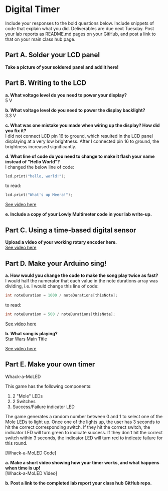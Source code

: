 # Digital Timer
 
Include your responses to the bold questions below. Include snippets of code that explain what you did. Deliverables are due next Tuesday. Post your lab reports as README.md pages on your GitHub, and post a link to that on your main class hub page.

## Part A. Solder your LCD panel

**Take a picture of your soldered panel and add it here!**

## Part B. Writing to the LCD
 
**a. What voltage level do you need to power your display?**\
5 V

**b. What voltage level do you need to power the display backlight?**\
3.3 V
   
**c. What was one mistake you made when wiring up the display? How did you fix it?**\
I did not connect LCD pin 16 to ground, which resulted in the LCD panel displaying at a very low brightness. After I connected pin 16 to ground, the brightness increased significantly.

**d. What line of code do you need to change to make it flash your name instead of "Hello World"?**\
I changed the below line of code:
```c
lcd.print("hello, world!");
```

to read:
```c
lcd.print("What's up Meera!");
```
[See video here]()

 
**e. Include a copy of your Lowly Multimeter code in your lab write-up.**


## Part C. Using a time-based digital sensor

**Upload a video of your working rotary encoder here.**\
[See video here](https://youtu.be/lghDFxgiDk4)


## Part D. Make your Arduino sing!

**a. How would you change the code to make the song play twice as fast?**\
I would half the numerator that each value in the note durations array was dividing, i.e. I would change this line of code:
```c
int noteDuration = 1000 / noteDurations[thisNote];
```

to read:
```c
int noteDuration = 500 / noteDurations[thisNote];
``` 
[See video here](https://youtu.be/-9Km33Kh1CA)

**b. What song is playing?**\
Star Wars Main Title

[See video here](https://youtu.be/9r_bR_2knQE)


## Part E. Make your own timer

Whack-a-MoLED

This game has the following components:
1. 2 "Mole" LEDs
1. 2 Switches
1. Success/Failure indicator LED

The game generates a random number between 0 and 1 to select one of the Mole LEDs to light up. Once one of the lights up, the user has 3 seconds to hit the correct corresponding switch. If they hit the correct switch, the indicator LED will turn green to indicate success. If they don't hit the correct switch within 3 seconds, the indicator LED will turn red to indicate failure for this round. 

[Whack-a-MoLED Code]

**a. Make a short video showing how your timer works, and what happens when time is up!**\
[Whack-a-MoLED Video]

**b. Post a link to the completed lab report your class hub GitHub repo.**
